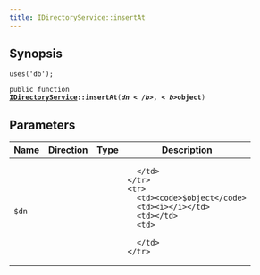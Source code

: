 ```yaml
---
title: IDirectoryService::insertAt
---
```


## Synopsis

<code>uses('db');</code>

<code>public function <b><a href="IDirectoryService">IDirectoryService</a>::insertAt</b>(<b>$dn</b>, <b>$object</b>)</code>

## Parameters

<table>
  <thead>
    <tr>
      <th>Name</th>
      <th>Direction</th>
      <th>Type</th>
      <th>Description</th>
    </tr>
  </thead>
  <tbody>
    <tr>
      <td><code>$dn</code>
      <td><i></i></td>
      <td></td>
      <td>

      </td>
    </tr>
    <tr>
      <td><code>$object</code>
      <td><i></i></td>
      <td></td>
      <td>

      </td>
    </tr>
  </tbody>
</table>

